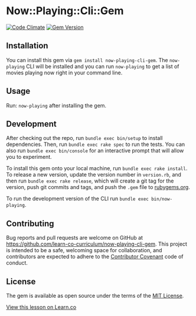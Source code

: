 # Now::Playing::Cli::Gem

[![Code Climate](https://codeclimate.com/github/learn-co-curriculum/now-playing-cli-gem/badges/gpa.svg)](https://codeclimate.com/github/learn-co-curriculum/now-playing-cli-gem)
[![Gem Version](https://badge.fury.io/rb/now-playing-cli-gem.svg)](https://badge.fury.io/rb/now-playing-cli-gem)

## Installation

You can install this gem via `gem install now-playing-cli-gem`. The `now-playing` CLI will be installed and you can run `now-playing` to get a list of movies playing now right in your command line.

## Usage

Run: `now-playing` after installing the gem.

## Development

After checking out the repo, run `bundle exec bin/setup` to install dependencies. Then, run `bundle exec rake spec` to run the tests. You can also run `bundle exec bin/console` for an interactive prompt that will allow you to experiment.

To install this gem onto your local machine, run `bundle exec rake install`. To release a new version, update the version number in `version.rb`, and then run `bundle exec rake release`, which will create a git tag for the version, push git commits and tags, and push the `.gem` file to [rubygems.org](https://rubygems.org).

To run the development version of the CLI run `bundle exec bin/now-playing`.

## Contributing

Bug reports and pull requests are welcome on GitHub at https://github.com/learn-co-curriculum/now-playing-cli-gem. This project is intended to be a safe, welcoming space for collaboration, and contributors are expected to adhere to the [Contributor Covenant](contributor-covenant.org) code of conduct.


## License

The gem is available as open source under the terms of the [MIT License](http://opensource.org/licenses/MIT).

<a href='https://learn.co/lessons/now-playing-cli-gem' data-visibility='hidden'>View this lesson on Learn.co</a>
